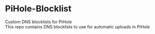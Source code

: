 # PiHole-Blocklist
Custom DNS blocklists for PiHole\
This repo contains DNS blocklists to use for automatic uploads in PiHole
